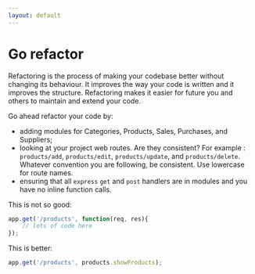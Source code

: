 ```yaml
---
layout: default
---
```


# Go refactor

Refactoring is the process of making your codebase better without changing its behaviour. It improves the way your code is written and it improves the structure. Refactoring makes it easier for future you and others to maintain and extend your code.

Go ahead refactor your code by:

* adding modules for Categories, Products, Sales, Purchases, and Suppliers;
* looking at your project web routes. Are they consistent? For example : `products/add`, `products/edit`, `products/update`, and `products/delete`. Whatever convention you are following, be consistent. Use lowercase for route names.
* ensuring that all `express` `get` and `post` handlers are in modules and you have no inline function calls.

This is not so good:

```javascript
app.get('/products', function(req, res){
    // lots of code here
});
```

This is better:

```javascript
app.get('/products', products.showProducts);
```
